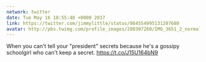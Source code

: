 ```yaml
---
network: twitter
date: Tue May 16 18:55:48 +0000 2017
link: https://twitter.com/jimmylittle/status/864554995131207680
avatar: http://pbs.twimg.com/profile_images/280307260/IMG_3651_2_normal.jpg
---
```


When you can't tell your "president" secrets because he's a gossipy schoolgirl who can't keep a secret. https://t.co/J15U164bN9
